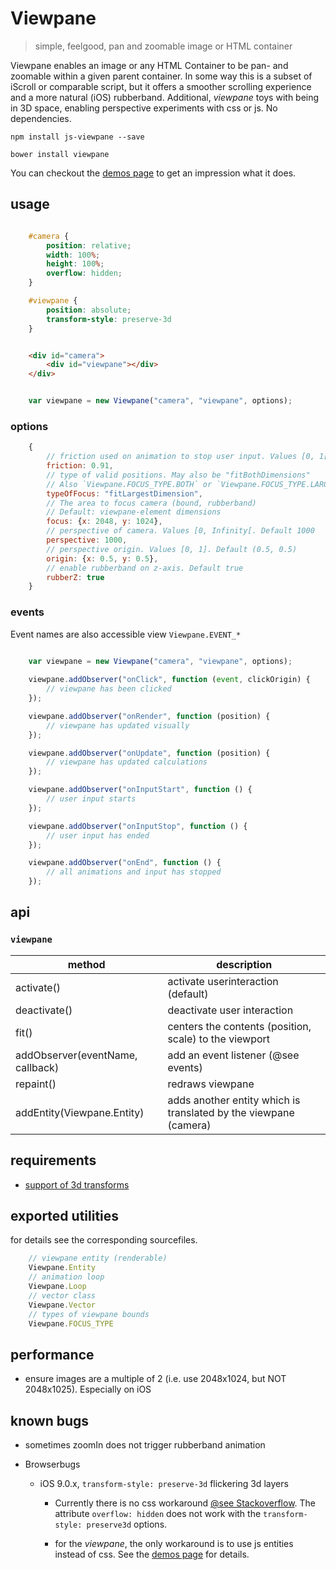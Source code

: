 # Viewpane

> simple, feelgood, pan and zoomable image or HTML container


Viewpane enables an image or any HTML Container to be pan- and zoomable within a given parent container. In some way
this is a subset of iScroll or comparable script, but it offers a smoother scrolling experience and a more natural
(iOS) rubberband. Additional, _viewpane_ toys with being in 3D space, enabling perspective experiments with css or js.
No dependencies.


`npm install js-viewpane --save`

`bower install viewpane`


You can checkout the [demos page](http://sagold.github.io/js-viewpane/) to get an impression what it does.


## usage

```css

    #camera {
        position: relative;
        width: 100%;
        height: 100%;
        overflow: hidden;    
    }

    #viewpane {
        position: absolute;
        transform-style: preserve-3d
    }
```


```html

    <div id="camera">
        <div id="viewpane"></div>
    </div>
```


```javascript

    var viewpane = new Viewpane("camera", "viewpane", options);

```


### options

```javascript
    {
        // friction used on animation to stop user input. Values [0, 1[
        friction: 0.91,             
        // type of valid positions. May also be "fitBothDimensions"
        // Also `Viewpane.FOCUS_TYPE.BOTH` or `Viewpane.FOCUS_TYPE.LARGEST`
        typeOfFocus: "fitLargestDimension",     
        // The area to focus camera (bound, rubberband)
        // Default: viewpane-element dimensions
        focus: {x: 2048, y: 1024},
        // perspective of camera. Values [0, Infinity[. Default 1000  
        perspective: 1000,      
        // perspective origin. Values [0, 1]. Default (0.5, 0.5)    
        origin: {x: 0.5, y: 0.5},
        // enable rubberband on z-axis. Default true
        rubberZ: true
    }
```

### events

Event names are also accessible view `Viewpane.EVENT_*`

```javascript
    
    var viewpane = new Viewpane("camera", "viewpane", options);

    viewpane.addObserver("onClick", function (event, clickOrigin) {
        // viewpane has been clicked
    });

    viewpane.addObserver("onRender", function (position) {
        // viewpane has updated visually
    });

    viewpane.addObserver("onUpdate", function (position) {
        // viewpane has updated calculations
    });

    viewpane.addObserver("onInputStart", function () {
        // user input starts
    });

    viewpane.addObserver("onInputStop", function () {
        // user input has ended
    });

    viewpane.addObserver("onEnd", function () {
        // all animations and input has stopped
    });

```


## api

### `viewpane`

method                              | description
------------------------------------|--------------------------------------------------------------------
activate()                          | activate userinteraction (default)
deactivate()                        | deactivate user interaction
fit()                               | centers the contents (position, scale) to the viewport
addObserver(eventName, callback)    | add an event listener (@see events)
repaint()                           | redraws viewpane
addEntity(Viewpane.Entity)          | adds another entity which is translated by the viewpane (camera)



## requirements

- [support of 3d transforms](http://caniuse.com/#feat=transforms3d)


## exported utilities

for details see the corresponding sourcefiles.

```javascript
    // viewpane entity (renderable)
    Viewpane.Entity
    // animation loop
    Viewpane.Loop
    // vector class
    Viewpane.Vector
    // types of viewpane bounds
    Viewpane.FOCUS_TYPE
```


## performance

- ensure images are a multiple of 2 (i.e. use 2048x1024, but NOT 2048x1025). Especially on iOS


## known bugs

- sometimes zoomIn does not trigger rubberband animation

- Browserbugs

    - iOS 9.0.x, `transform-style: preserve-3d` flickering 3d layers

        - Currently there is no css workaround
            [@see Stackoverflow](http://stackoverflow.com/questions/32639639/ios-9-mobile-safari-has-a-blinking-bug-with-transform-scale3d-and-translate3d). The attribute `overflow: hidden` does not work with the `transform-style: preserve3d` options.

        - for the _viewpane_, the only workaround is to use js entities instead of css. See the 
            [demos page](http://sagold.github.io/js-viewpane/) for details.
